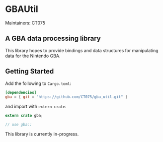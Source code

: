 
# GBAUtil

Maintainers: CT075

## A GBA data processing library

This library hopes to provide bindings and data structures for manipulating
data for the Nintendo GBA.

## Getting Started

Add the following to `Cargo.toml`:

```toml
[dependencies]
gba = { git = "https://github.com/CT075/gba_util.git" }
```

and import with `extern crate`:

```rust
extern crate gba;

// use gba::
```

This library is currently in-progress.

